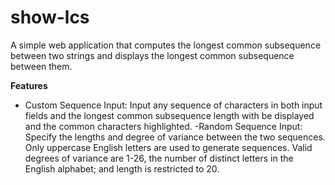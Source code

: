 # show-lcs

A simple web application that computes the longest common subsequence between two strings and displays the longest common subsequence between them.

**Features**
- Custom Sequence Input: Input any sequence of characters in both input fields and the longest common subsequence length with be displayed and the common characters highlighted.
-Random Sequence Input: Specify the lengths and degree of variance between the two sequences. Only uppercase English letters are used to generate sequences. Valid degrees of variance are 1-26, the number of distinct letters in the English alphabet; and length is restricted to 20.
